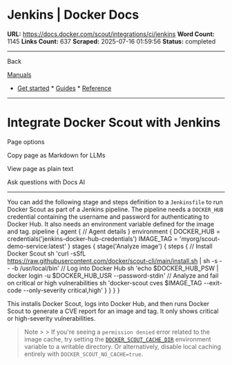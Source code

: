 # Jenkins | Docker Docs

**URL:** https://docs.docker.com/scout/integrations/ci/jenkins
**Word Count:** 1145
**Links Count:** 637
**Scraped:** 2025-07-16 01:59:56
**Status:** completed

---

Back

[Manuals](https://docs.docker.com/manuals/)

  * [Get started](https://docs.docker.com/get-started/)   * [Guides](https://docs.docker.com/guides/)   * [Reference](https://docs.docker.com/reference/)

* * *

# Integrate Docker Scout with Jenkins

Page options

Copy page as Markdown for LLMs

View page as plain text

Ask questions with Docs AI

* * *

You can add the following stage and steps definition to a `Jenkinsfile` to run Docker Scout as part of a Jenkins pipeline. The pipeline needs a `DOCKER_HUB` credential containing the username and password for authenticating to Docker Hub. It also needs an environment variable defined for the image and tag.               pipeline {         agent {             // Agent details         }              environment {             DOCKER_HUB = credentials('jenkins-docker-hub-credentials')             IMAGE_TAG  = 'myorg/scout-demo-service:latest'         }              stages {             stage('Analyze image') {                 steps {                     // Install Docker Scout                     sh 'curl -sSfL https://raw.githubusercontent.com/docker/scout-cli/main/install.sh | sh -s -- -b /usr/local/bin'                          // Log into Docker Hub                     sh 'echo $DOCKER_HUB_PSW | docker login -u $DOCKER_HUB_USR --password-stdin'                          // Analyze and fail on critical or high vulnerabilities                     sh 'docker-scout cves $IMAGE_TAG --exit-code --only-severity critical,high'                 }             }         }     }

This installs Docker Scout, logs into Docker Hub, and then runs Docker Scout to generate a CVE report for an image and tag. It only shows critical or high-severity vulnerabilities.

> Note >  > If you're seeing a `permission denied` error related to the image cache, try setting the [`DOCKER_SCOUT_CACHE_DIR`](https://docs.docker.com/scout/how-tos/configure-cli/) environment variable to a writable directory. Or alternatively, disable local caching entirely with `DOCKER_SCOUT_NO_CACHE=true`.